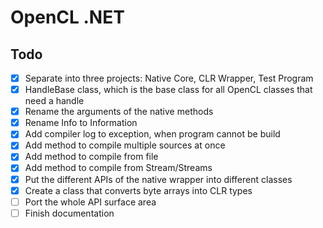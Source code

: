 
# OpenCL .NET

## Todo

- [x] Separate into three projects: Native Core, CLR Wrapper, Test Program
- [x] HandleBase class, which is the base class for all OpenCL classes that need a handle
- [x] Rename the arguments of the native methods
- [x] Rename Info to Information
- [x] Add compiler log to exception, when program cannot be build
- [x] Add method to compile multiple sources at once
- [x] Add method to compile from file
- [x] Add method to compile from Stream/Streams
- [x] Put the different APIs of the native wrapper into different classes
- [x] Create a class that converts byte arrays into CLR types
- [ ] Port the whole API surface area
- [ ] Finish documentation
